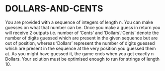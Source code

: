 # DOLLARS-AND-CENTS
You are provided with a sequence of integers of length n. You can make guesses on what that number can be. Once you make a guess in return you will receive 2 outputs i.e. number of ’Cents’ and ’Dollars’.‘Cents’ denote the number of digits guessed which are present in the given sequence but are out of position, whereas ‘Dollars’ represent the number of digits guessed which are present in the sequence at the very position you guessed them at. As you might have guessed it, the game ends when you get exactly n Dollars. Your solution must be optimised enough to run for strings of length 10.
